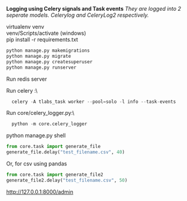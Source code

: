 **Logging using Celery signals and Task events**
*They are logged into 2 seperate models. Celerylog and CeleryLog2 respectively.*


virtualenv venv\
venv/Scripts/activate (windows)\
pip install -r requirements.txt

```python
python manage.py makemigrations
python manage.py migrate
python manage.py createsuperuser
python manage.py runserver
```

Run redis server

Run celery :\
```python
  celery -A tlabs_task worker --pool=solo -l info --task-events
```

Run core/celery_logger.py:\
```python
  python -m core.celery_logger
```

python manage.py shell
```python
from core.task import generate_file
generate_file.delay("test_filename.csv", 40)
```
Or, for csv using pandas
```python
from core.task import generate_file2
generate_file2.delay("test_filename.csv", 50)
```

http://127.0.0.1:8000/admin

